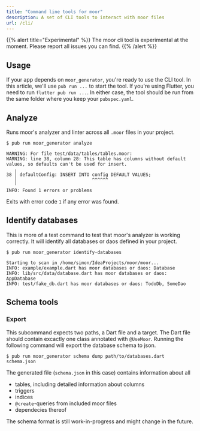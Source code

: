 ```yaml
---
title: "Command line tools for moor"
description: A set of CLI tools to interact with moor files
url: /cli/
---
```


{{% alert title="Experimental"  %}}
The moor cli tool is experimental at the moment. Please report all issues you can find.
{{% /alert %}}

## Usage

If your app depends on `moor_generator`, you're ready to use the CLI tool.
In this article, we'll use `pub run ...` to start the tool.
If you're using Flutter, you need to run `flutter pub run ...`.
In either case, the tool should be run from the same folder where you keep your
`pubspec.yaml`.

## Analyze

Runs moor's analyzer and linter across all `.moor` files in your project.

```
$ pub run moor_generator analyze

WARNING: For file test/data/tables/tables.moor:
WARNING: line 38, column 28: This table has columns without default values, so defaults can't be used for insert.
   ╷
38 │ defaultConfig: INSERT INTO config DEFAULT VALUES;
   │                            ^^^^^^
   ╵
INFO: Found 1 errors or problems
```

Exits with error code `1` if any error was found.

## Identify databases

This is more of a test command to test that moor's analyzer is working correctly.
It will identify all databases or daos defined in your project.

```
$ pub run moor_generator identify-databases

Starting to scan in /home/simon/IdeaProjects/moor/moor...
INFO: example/example.dart has moor databases or daos: Database
INFO: lib/src/data/database.dart has moor databases or daos: AppDatabase
INFO: test/fake_db.dart has moor databases or daos: TodoDb, SomeDao
```

## Schema tools

### Export

This subcommand expects two paths, a Dart file and a target. The Dart file should contain
excactly one class annotated with `@UseMoor`. Running the following command will export
the database schema to json.

```
$ pub run moor_generator schema dump path/to/databases.dart schema.json
```

The generated file (`schema.json` in this case) contains information about all

- tables, including detailed information about columns
- triggers
- indices
- `@create`-queries from included moor files
- dependecies thereof

The schema format is still work-in-progress and might change in the future.